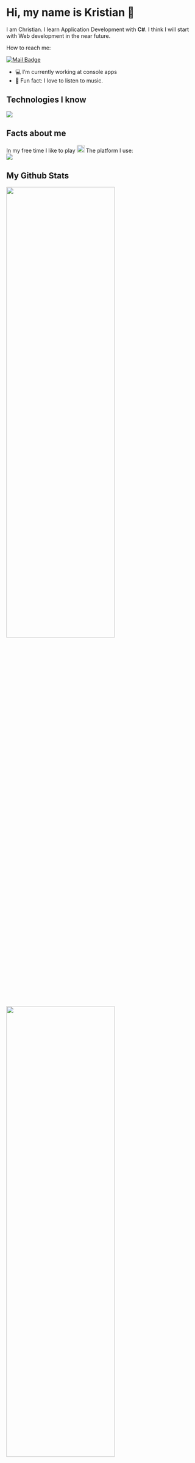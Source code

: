 # Hi, my name is Kristian 👋  

I am Christian. I learn Application Development with <b>C#</b>.
I think I will start with Web development in the near future.

How to reach me:

 [![Mail Badge](https://img.shields.io/badge/-Kristian1-c0392b?style=flat&labelColor=c0392b&logo=gmail&logoColor=white)](mailto:personalprogramminggitmail1@gmail.com)

- 💻 I’m currently working at console apps
- 🎵 Fun fact: I love to listen to music.

<h2>Technologies I know </h2>

<!-- TODO: Make technologies links takes you to repositories -->
<img src="https://img.shields.io/badge/C%23-239120?style=for-the-badge&logo=c-sharp&logoColor=white">
<h2>Facts about me</h2>
In my free time I like to play <img width="20px"src="https://img-new.cgtrader.com/items/2042590/c9ce1e9115/minecraft-grass-block-3d-model-obj-mtl-blend.jpg">
The platform I use: 
<br>
<img src="https://img.shields.io/badge/PlayStation-003791?style=for-the-badge&logo=playstation&logoColor=white">
<br />
<h2> My Github Stats </h2>
<a href="https://github.com/KristianLyudmilovGeorgiev/github-readme-stats">
    <img align="center" width="75%" 
    height="55%" src="https://github-readme-stats.vercel.app/api?username=KristianLyudmilovGeorgiev&show_icons=true&theme=tokyonight">
</a>
<a href="https://github.com/KristianLyudmilovGeorgiev/github-readme-stats">
    <img aling="center"
    width=75% 
    height="55%"
    src="https://github-readme-stats.vercel.app/api/top-langs/?username=KristianLyudmilovGeorgiev&theme=cobalt">
</a>

<h2> Everything was</h2>
<img src="https://img.shields.io/badge/Made%20with-VSCode-1f425f.svg">


